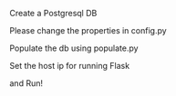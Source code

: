 Create a Postgresql DB

Please change the properties in config.py 

Populate the db using populate.py

Set the host ip for running Flask

and Run!
